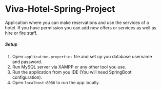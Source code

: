 # Viva-Hotel-Spring-Project
Application where you can make reservations and use the services of a hotel.
If you have permission you can add new offers or services as well as hire or fire staff.

##### Setup
1. Open `application.properties` file and set up you database username and password.
2. Run MySQL server via XAMPP or any other tool you use.
3. Run the application from you IDE (You will need SpringBoot configuration).
4. Open `localhost:8080` to run the app locally.

